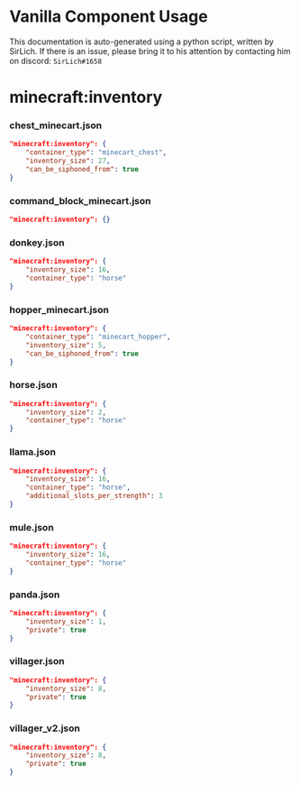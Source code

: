# Vanilla Component Usage
This documentation is auto-generated using a python script, written by SirLich. If there is an issue, please bring it to his attention by contacting him on discord: `SirLich#1658`

# minecraft:inventory
### chest_minecart.json
```JSON
"minecraft:inventory": {
    "container_type": "minecart_chest",
    "inventory_size": 27,
    "can_be_siphoned_from": true
}
```

### command_block_minecart.json
```JSON
"minecraft:inventory": {}
```

### donkey.json
```JSON
"minecraft:inventory": {
    "inventory_size": 16,
    "container_type": "horse"
}
```

### hopper_minecart.json
```JSON
"minecraft:inventory": {
    "container_type": "minecart_hopper",
    "inventory_size": 5,
    "can_be_siphoned_from": true
}
```

### horse.json
```JSON
"minecraft:inventory": {
    "inventory_size": 2,
    "container_type": "horse"
}
```

### llama.json
```JSON
"minecraft:inventory": {
    "inventory_size": 16,
    "container_type": "horse",
    "additional_slots_per_strength": 3
}
```

### mule.json
```JSON
"minecraft:inventory": {
    "inventory_size": 16,
    "container_type": "horse"
}
```

### panda.json
```JSON
"minecraft:inventory": {
    "inventory_size": 1,
    "private": true
}
```

### villager.json
```JSON
"minecraft:inventory": {
    "inventory_size": 8,
    "private": true
}
```

### villager_v2.json
```JSON
"minecraft:inventory": {
    "inventory_size": 8,
    "private": true
}
```

